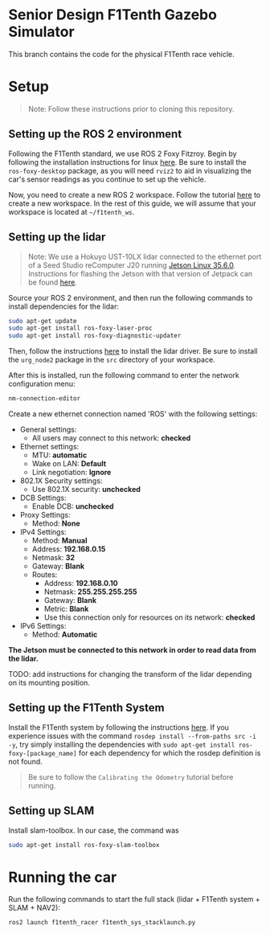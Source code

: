 # Senior Design F1Tenth Gazebo Simulator

This branch contains the code for the physical F1Tenth race vehicle.

# Setup

> Note: Follow these instructions prior to cloning this repository.

## Setting up the ROS 2 environment
Following the F1Tenth standard, we use ROS 2 Foxy Fitzroy. Begin by following the installation instructions for linux [here](https://docs.ros.org/en/foxy/Installation.html). Be sure to install the `ros-foxy-desktop` package, as you will need `rviz2` to aid in visualizing the car's sensor readings as you continue to set up the vehicle.

Now, you need to create a new ROS 2 workspace. Follow the tutorial [here](https://docs.ros.org/en/foxy/Tutorials/Beginner-Client-Libraries/Creating-A-Workspace/Creating-A-Workspace.html) to create a new workspace. In the rest of this guide, we will assume that your workspace is located at `~/f1tenth_ws`.

## Setting up the lidar

> Note: We use a Hokuyo UST-10LX lidar connected to the ethernet port of a Seed Studio reComputer J20 running [Jetson Linux 35.6.0](https://developer.nvidia.com/embedded/jetson-linux-r3560). Instructions for flashing the Jetson with that version of Jetpack can be found [here](https://wiki.seeedstudio.com/reComputer_J2021_J202_Flash_Jetpack/#enterforce-recovery-mode).

Source your ROS 2 environment, and then run the following commands to install dependencies for the lidar:

```bash
sudo apt-get update
sudo apt-get install ros-foxy-laser-proc
sudo apt-get install ros-foxy-diagnostic-updater
```

Then, follow the instructions [here](https://github.com/Hokuyo-aut/urg_node2) to install the lidar driver. Be sure to install the `urg_node2` package in the `src` directory of your workspace.

After this is installed, run the following command to enter the network configuration menu:

```bash
nm-connection-editor
```

Create a new ethernet connection named 'ROS' with the following settings:

- General settings:
    - All users may connect to this network: **checked**
- Ethernet settings:
    - MTU: **automatic**
    - Wake on LAN: **Default**
    - Link negotiation: **Ignore**
- 802.1X Security settings:
    - Use 802.1X security: **unchecked**
- DCB Settings:
    - Enable DCB: **unchecked**
- Proxy Settings:
    - Method: **None**
- IPv4 Settings:
    - Method: **Manual**
    - Address: **192.168.0.15**
    - Netmask: **32**
    - Gateway: **Blank**
    - Routes:
        - Address: **192.168.0.10**
        - Netmask: **255.255.255.255**
        - Gateway: **Blank**
        - Metric: **Blank**
        - Use this connection only for resources on its network: **checked**
- IPv6 Settings:
    - Method: **Automatic**

**The Jetson must be connected to this network in order to read data from the lidar.**

TODO: add instructions for changing the transform of the lidar depending on its mounting position.

<!-- ## Setting up the PixHawk

> Note: In this section, we are using a PixHawk 6C flight controller running PX4, connected to a VESC 6MK VI electronic speed controller. 

TODO: add configuration instructions for the PixHawk and VESC.

> Note: The remainder of these instructions assume that the PixHawk and VESC are configured such that the car can be driven and steered from a ground control station connected to the PixHawk such as [QGroundControl](https://docs.qgroundcontrol.com/master/en/).

Install mavros by following the instructions [here](https://github.com/mavlink/mavros/blob/master/mavros/README.md). -->

## Setting up the F1Tenth System

Install the F1Tenth system by following the instructions [here](https://f1tenth.readthedocs.io/en/foxy_test/getting_started/firmware/drive_workspace.html#doc-drive-workspace). If you experience issues with the command `rosdep install --from-paths src -i -y`, try simply installing the dependencies with `sudo apt-get install ros-foxy-[package_name]` for each dependency for which the rosdep definition is not found.

> Be sure to follow the `Calibrating the Odometry` tutorial before running.

## Setting up SLAM

Install slam-toolbox. In our case, the command was

```bash
sudo apt-get install ros-foxy-slam-toolbox
```

# Running the car

Run the following commands to start the full stack (lidar + F1Tenth system + SLAM + NAV2):

```bash
ros2 launch f1tenth_racer f1tenth_sys_stacklaunch.py
```

<!-- > Note: One of the commands in this launch file uses sudo to open the FCU serial port. You may need to enter the car's password to continue. However, it is likely that the prompt to do so will be buried under the other output. If it seems to hang, try entering the password and pressing enter again. -->
